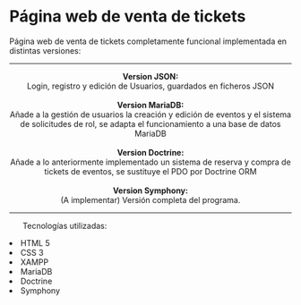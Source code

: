 # Página web de venta de tickets
Página web de venta de tickets completamente funcional implementada en distintas versiones:

-------

<div align="center">
  <strong>Version JSON:</strong> <br>
  Login, registro y edición de Usuarios, guardados en ficheros JSON<br><br>
  <strong>Version MariaDB:</strong><br>
  Añade a la gestión de usuarios la creación y edición de eventos y el sistema de solicitudes de rol, se adapta el funcionamiento a una base de datos MariaDB<br><br>
  <strong>Version Doctrine:</strong><br>
  Añade a lo anteriormente implementado un sistema de reserva y compra de tickets de eventos, se sustituye el PDO por Doctrine ORM<br><br>
  <strong>Version Symphony:</strong><br>
  (A implementar) Versión completa del programa. 
</div>

-------

<ul>Tecnologías utilizadas:</ul>
<li>HTML 5</li>
<li>CSS 3</li>
<li>XAMPP</li>
<li>MariaDB</li>
<li>Doctrine</li>
<li>Symphony</li>
